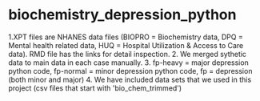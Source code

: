 # biochemistry_depression_python
1.XPT files are NHANES data files (BIOPRO = Biochemistry data, DPQ = Mental health related data, HUQ = Hospital Utilization & Access to Care data). RMD file has the links for detail inspection.
2. We merged sythetic data to main data in each case manually.
3. fp-heavy = major depression python code, fp-normal = minor depression python code, fp = depression (both minor and major)
4. We have included data sets that we used in this project (csv files that start with 'bio_chem_trimmed')
